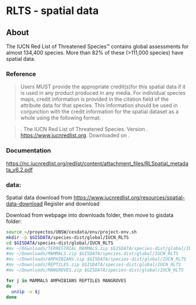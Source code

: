 # RLTS - spatial data

## About

The IUCN Red List of Threatened Species™ contains global assessments for almost 134,400 species. More than 82% of these (>111,000 species) have spatial data.

### Reference

> Users MUST provide the appropriate credit(s)for this spatial data if it is used in any product
produced in any media. For individual species maps, credit information is provided in the citation field of the attribute data for that species. This information should be used in conjunction with the credit information for the spatial dataset as a whole using the following format:

> <citation field information><year>. The IUCN Red List of Threatened Species. Version <Red List version>.
https://www.iucnredlist.org. Downloaded on <insert appropriate date>.

### Documentation

https://nc.iucnredlist.org/redlist/content/attachment_files/RLSpatial_metadata_v6.2.pdf

### data:

Spatial data download from https://www.iucnredlist.org/resources/spatial-data-download
Register and download

Download from webpage into downloads folder, then move to gisdata folder:

```sh
source ~/proyectos/UNSW/cesdata/env/project-env.sh
mkdir -p $GISDATA/species-dist/global/IUCN_RLTS
cd $GISDATA/species-dist/global/IUCN_RLTS
#mv ~/Downloads/TERRESTRIAL_MAMMALS.zip $GISDATA/species-dist/global/IUCN_RLTS
#mv ~/Downloads/MAMMALS.zip $GISDATA/species-dist/global/IUCN_RLTS
#mv ~/Downloads/AMPHIBIANS.zip $GISDATA/species-dist/global/IUCN_RLTS
#mv ~/Downloads/REPTILES.zip $GISDATA/species-dist/global/IUCN_RLTS
#mv ~/Downloads/MANGROVES.zip $GISDATA/species-dist/global/IUCN_RLTS

for j in MAMMALS AMPHIBIANS REPTILES MANGROVES
do
  unzip -u $j
done

```
